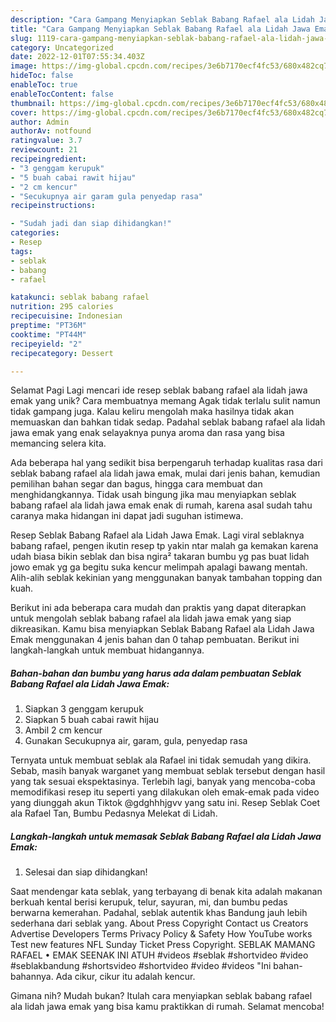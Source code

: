 ```yaml
---
description: "Cara Gampang Menyiapkan Seblak Babang Rafael ala Lidah Jawa Emak yang Enak"
title: "Cara Gampang Menyiapkan Seblak Babang Rafael ala Lidah Jawa Emak yang Enak"
slug: 1119-cara-gampang-menyiapkan-seblak-babang-rafael-ala-lidah-jawa-emak-yang-enak
category: Uncategorized
date: 2022-12-01T07:55:34.403Z
image: https://img-global.cpcdn.com/recipes/3e6b7170ecf4fc53/680x482cq70/seblak-babang-rafael-ala-lidah-jawa-emak-foto-resep-utama.jpg
hideToc: false
enableToc: true
enableTocContent: false
thumbnail: https://img-global.cpcdn.com/recipes/3e6b7170ecf4fc53/680x482cq70/seblak-babang-rafael-ala-lidah-jawa-emak-foto-resep-utama.jpg
cover: https://img-global.cpcdn.com/recipes/3e6b7170ecf4fc53/680x482cq70/seblak-babang-rafael-ala-lidah-jawa-emak-foto-resep-utama.jpg
author: Admin
authorAv: notfound
ratingvalue: 3.7
reviewcount: 21
recipeingredient:
- "3 genggam kerupuk"
- "5 buah cabai rawit hijau"
- "2 cm kencur"
- "Secukupnya air garam gula penyedap rasa"
recipeinstructions:

- "Sudah jadi dan siap dihidangkan!"
categories:
- Resep
tags:
- seblak
- babang
- rafael

katakunci: seblak babang rafael 
nutrition: 295 calories
recipecuisine: Indonesian
preptime: "PT36M"
cooktime: "PT44M"
recipeyield: "2"
recipecategory: Dessert

---
```



Selamat Pagi Lagi mencari ide resep seblak babang rafael ala lidah jawa emak yang unik? Cara membuatnya memang Agak tidak terlalu sulit namun tidak gampang juga. Kalau keliru mengolah maka hasilnya tidak akan memuaskan dan bahkan tidak sedap. Padahal seblak babang rafael ala lidah jawa emak yang enak selayaknya punya aroma dan rasa yang bisa memancing selera kita.


Ada beberapa hal yang sedikit bisa berpengaruh terhadap kualitas rasa dari seblak babang rafael ala lidah jawa emak, mulai dari jenis bahan, kemudian pemilihan bahan segar dan bagus, hingga cara membuat dan menghidangkannya. Tidak usah bingung jika mau menyiapkan seblak babang rafael ala lidah jawa emak enak di rumah, karena asal sudah tahu caranya maka hidangan ini dapat jadi suguhan istimewa.

Resep Seblak Babang Rafael ala Lidah Jawa Emak. Lagi viral seblaknya babang rafael, pengen ikutin resep tp yakin ntar malah ga kemakan karena udah biasa bikin seblak dan bisa ngira² takaran bumbu yg pas buat lidah jowo emak yg ga begitu suka kencur melimpah apalagi bawang mentah. Alih-alih seblak kekinian yang menggunakan banyak tambahan topping dan kuah.


Berikut ini ada beberapa cara mudah dan praktis yang dapat diterapkan untuk mengolah seblak babang rafael ala lidah jawa emak yang siap dikreasikan. Kamu bisa menyiapkan Seblak Babang Rafael ala Lidah Jawa Emak menggunakan 4 jenis bahan dan 0 tahap pembuatan. Berikut ini langkah-langkah untuk membuat hidangannya.

<!--inarticleads1-->

##### Bahan-bahan dan bumbu yang harus ada dalam pembuatan Seblak Babang Rafael ala Lidah Jawa Emak:

1. Siapkan 3 genggam kerupuk
1. Siapkan 5 buah cabai rawit hijau
1. Ambil 2 cm kencur
1. Gunakan Secukupnya air, garam, gula, penyedap rasa


Ternyata untuk membuat seblak ala Rafael ini tidak semudah yang dikira. Sebab, masih banyak warganet yang membuat seblak tersebut dengan hasil yang tak sesuai ekspektasinya. Terlebih lagi, banyak yang mencoba-coba memodifikasi resep itu seperti yang dilakukan oleh emak-emak pada video yang diunggah akun Tiktok @gdghhhjgvv yang satu ini. Resep Seblak Coet ala Rafael Tan, Bumbu Pedasnya Melekat di Lidah. 

<!--inarticleads2-->

##### Langkah-langkah untuk memasak Seblak Babang Rafael ala Lidah Jawa Emak:


1. Selesai dan siap dihidangkan!

Saat mendengar kata seblak, yang terbayang di benak kita adalah makanan berkuah kental berisi kerupuk, telur, sayuran, mi, dan bumbu pedas berwarna kemerahan. Padahal, seblak autentik khas Bandung jauh lebih sederhana dari seblak yang. About Press Copyright Contact us Creators Advertise Developers Terms Privacy Policy &amp; Safety How YouTube works Test new features NFL Sunday Ticket Press Copyright. SEBLAK MAMANG RAFAEL • EMAK SEENAK INI ATUH #videos #seblak #shortvideo #video #seblakbandung #shortsvideo #shortvideo #video #videos &#34;Ini bahan-bahannya. Ada cikur, cikur itu adalah kencur. 

Gimana nih? Mudah bukan? Itulah cara menyiapkan seblak babang rafael ala lidah jawa emak yang bisa kamu praktikkan di rumah. Selamat mencoba!
